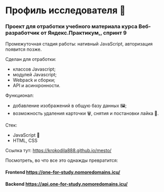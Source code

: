 # **Профиль исследователя 📸**
### **Проект для отработки учебного материала курса Веб-разработчик от Яндекс.Практикум,, спринт 9**

Промежуточная стадия работы: нативный JavaScript, авторизация появится позже.

Сделан для отработки:
* классов Javascript;
* модулей Javascript;
* Webpack и сборки;
* API и асинхронности.

Функционал:
* добавление изображений в общую базу данных 🖼️;
* возможность удаления карточки 🗑️, снятия и постановки лайка 💖.

Стек:
* JavaScript 🦾 
* HTML, CSS

Ссылка тут: https://krokodila888.github.io/mesto/

Посмотреть, во что все это однажды превратится: 

#### **Frontend https://one-for-study.nomoredomains.icu/**
#### **Backend https://api.one-for-study.nomoredomains.icu/**
